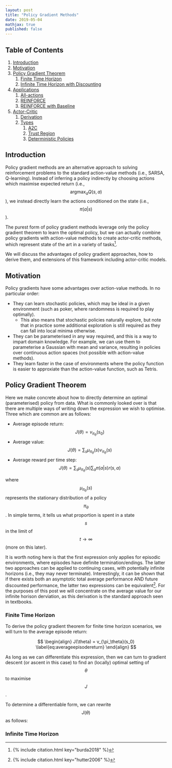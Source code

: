 ```yaml
---
layout: post
title: "Policy Gradient Methods"
date: 2019-05-04
mathjax: true
published: false
---
```


## Table of Contents

1. [Introduction](#introduction)
2. [Motivation](#motivation)
3. [Policy Gradient Theorem](#policy-gradient-theorem)
    1. [Finite Time Horizon](#finite-time-horizon)
    2. [Infinite Time Horizon with Discounting](#infinite-time-horison-with-discounting)
4. [Applications](#applications)
    1. [All-actions](#all-actions)
    2. [REINFORCE](#reinforce)
    3. [REINFORCE with Baseline](#reinforce-with-baseline)
5. [Actor-Critic](#actor-critic)
    1. [Derivation](#derivation)
    2. [Types](#types)
        1. [A2C](#a2c)
        2. [Trust Region](#trust-region)
        3. [Deterministic Policies](#deterministic-policies)

## Introduction

Policy gradient methods are an alternative approach to solving reinforcement problems to the standard action-value methods (i.e., SARSA, Q-learning). Instead of inferring a policy indirectly by choosing actions which maximise expected return (i.e., $$\operatorname*{argmax}_a Q(s,a)$$), we instead directly learn the actions conditioned on the state (i.e., $$\pi(a\vert s)$$).

The purest form of policy gradient methods leverage only the policy gradient theorem to learn the optimal policy, but we can actually combine policy gradients with action-value methods to create actor-critic methods, which represent state of the art in a variety of tasks[^1].

We will discuss the advantages of policy gradient approaches, how to derive them, and extensions of this framework including actor-critic models.

## Motivation

Policy gradients have some advantages over action-value methods. In no particular order:

* They can learn stochastic policies, which may be ideal in a given environment (such as poker, where randomness is required to play optimally).
    * This also means that stochastic policies naturally explore, but note that in practice some additional exploration is still required as they can fall into local minima otherwise.
* They can be parameterised in any way required, and this is a way to impart domain knowledge. For example, we can use them to parameterise a Gaussian with mean and variance, resulting in policies over continuous action spaces (not possible with action-value methods).
* They learn faster in the case of environments where the policy function is easier to approxiate than the action-value function, such as Tetris.

## Policy Gradient Theorem

Here we make concrete about how to directly determine an optimal (parameterised) policy from data. What is commonly looked over is that there are multiple ways of writing down the expression we wish to optimise. Three which are common are as follows:

* Average episode return: $$J(\theta) = v_{\pi_\theta}(s_0)$$
* Average value: $$J(\theta) = \sum_s \mu_{\pi_\theta}(s) v_{\pi_\theta}(s)$$
* Average reward per time step: $$J(\theta) = \sum_s \mu_{\pi_\theta}(s) \sum_a \pi(a\vert s)r(s,a)$$

where $$\mu_{\pi_\theta}(s)$$ represents the stationary distribution of a policy $$\pi_\theta$$. In simple terms, it tells us what proportion is spent in a state $$s$$ in the limit of $$t \rightarrow \infty$$ (more on this later).

It is worth noting here is that the first expression only applies for episodic environments, where episodes have definite termination/endings. The latter two approaches can be applied to continuing cases, with potentially infinite horizons (i.e., they may never terminate). Interestingly, it can be shown that if there exists both an asymptotic total average performance AND future discounted performance, the latter two expressions can be equivalent[^2]. For the purposes of this post we will concentrate on the average value for our infinite horison derviation, as this derivation is the standard approach seen in textbooks.

### Finite Time Horizon

To derive the policy gradient theorem for finite time horizon scenarios, we will turn to the average episode return:

$$
\begin{align}
J(\theta) = v_{\pi_\theta}(s_0) \label{eq:averageepisodereturn}
\end{align}
$$

As long as we can differentiate this expression, then we can turn to gradient descent (or ascent in this case) to find an (locally) optimal setting of $$\theta$$ to maximise $$J$$.

To determine a differentiable form, we can rewrite $$J(\theta)$$ as follows:


### Infinite Time Horizon

[^1]: {% include citation.html key="burda2018" %}
[^2]: {% include citation.html key="hutter2006" %}